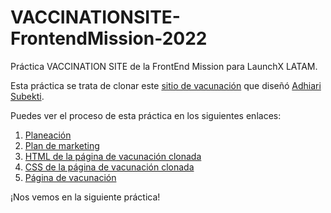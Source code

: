 # VACCINATIONSITE-FrontendMission-2022
Práctica VACCINATION SITE de la FrontEnd Mission para LaunchX LATAM.

Esta práctica se trata de clonar este [sitio de vacunación](https://github.com/LaunchX-InnovaccionVirtual/FrontEnd-Mision/blob/main/03%20-%20CSS/practica/landingVacunaci%C3%B3n.png) que diseñó [Adhiari Subekti](https://dribbble.com/Adhiari_is).  

Puedes ver el proceso de esta práctica en los siguientes enlaces:  

1. [Planeación](/PLANEACI%C3%93N.md)
2. [Plan de marketing](/PLAN-DE-MARKETING.md)
3. [HTML de la página de vacunación clonada](/VACCINATION.html)
4. [CSS de la página de vacunación clonada](/VACCINATION.css)
5. [Página de vacunación](http://htmlpreview.github.io/?https://github.com/AnaGonzF/VACCINATIONSITE-FrontendMission-2022/blob/main/VACCINATION.html)  

¡Nos vemos en la siguiente práctica!